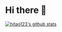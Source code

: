# Hi there 👋

[![hitao123's github stats](https://github-readme-stats.vercel.app/api?username=hitao123&show_icons=true&theme=radical)](https://github.com/hitao123/github-readme-stats)

